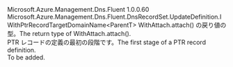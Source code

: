 <Type Name="IPtrRecordSetBlank&lt;ParentT&gt;" FullName="Microsoft.Azure.Management.Dns.Fluent.DnsRecordSet.UpdateDefinition.IPtrRecordSetBlank&lt;ParentT&gt;">
  <TypeSignature Language="C#" Value="public interface IPtrRecordSetBlank&lt;ParentT&gt; : Microsoft.Azure.Management.Dns.Fluent.DnsRecordSet.UpdateDefinition.IWithPtrRecordTargetDomainName&lt;ParentT&gt;" />
  <TypeSignature Language="ILAsm" Value=".class public interface auto ansi abstract IPtrRecordSetBlank`1&lt;ParentT&gt; implements class Microsoft.Azure.Management.Dns.Fluent.DnsRecordSet.UpdateDefinition.IWithPtrRecordTargetDomainName`1&lt;!ParentT&gt;" />
  <TypeSignature Language="DocId" Value="T:Microsoft.Azure.Management.Dns.Fluent.DnsRecordSet.UpdateDefinition.IPtrRecordSetBlank`1" />
  <TypeSignature Language="VB.NET" Value="Public Interface IPtrRecordSetBlank(Of ParentT)&#xA;Implements IWithPtrRecordTargetDomainName(Of ParentT)" />
  <TypeSignature Language="F#" Value="type IPtrRecordSetBlank&lt;'ParentT&gt; = interface&#xA;    interface IWithPtrRecordTargetDomainName&lt;'ParentT&gt;" />
  <AssemblyInfo>
    <AssemblyName>Microsoft.Azure.Management.Dns.Fluent</AssemblyName>
    <AssemblyVersion>1.0.0.60</AssemblyVersion>
  </AssemblyInfo>
  <TypeParameters>
    <TypeParameter Name="ParentT" />
  </TypeParameters>
  <Interfaces>
    <Interface>
      <InterfaceName>Microsoft.Azure.Management.Dns.Fluent.DnsRecordSet.UpdateDefinition.IWithPtrRecordTargetDomainName&lt;ParentT&gt;</InterfaceName>
    </Interface>
  </Interfaces>
  <Docs>
    <typeparam name="ParentT"><span data-ttu-id="dbb9b-101">WithAttach.attach() の戻り値の型。</span><span class="sxs-lookup"><span data-stu-id="dbb9b-101">The return type of  WithAttach.attach().</span></span></typeparam>
    <summary>
            <span data-ttu-id="dbb9b-102">PTR レコードの定義の最初の段階です。</span><span class="sxs-lookup"><span data-stu-id="dbb9b-102">The first stage of a PTR record definition.</span></span>
            </summary>
    <remarks>To be added.</remarks>
  </Docs>
  <Members />
</Type>